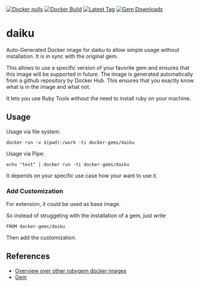 [![Docker pulls](https://img.shields.io/docker/pulls/rubygem/daiku.svg)](https://hub.docker.com/r/rubygem/daiku/)
[![Docker Build](https://img.shields.io/docker/automated/rubygem/daiku.svg)](https://hub.docker.com/r/rubygem/daiku/)
[![Latest Tag](https://img.shields.io/github/tag/docker-rubygem/daiku.svg)](https://hub.docker.com/r/rubygem/daiku/)
[![Gem Downloads](https://img.shields.io/gem/dt/daiku.svg)](https://rubygems.org/gems/daiku/)
# daiku

Auto-Generated Docker image for daiku to allow simple usage without installation.
It is in sync with the original gem.

This allows to use a specific version of your favorite gem and ensures that this image will be supported in future.
The image is generated automatically from a github repository by Docker Hub.
This ensures that you exactly know what is in the image and what not.

It lets you use Ruby Tools without the need to install ruby on your machine.

## Usage

Usage via file system:

`docker run -v $(pwd):/work -ti docker-gems/daiku`

Usage via Pipe:

`echo "test" | docker run -ti docker-gems/daiku`

It depends on your specific use case how your want to use it.

### Add Customization

For extension, it could be used as base image.

So instead of struggeling with the installation of a gem, just write

`FROM docker-gems/daiku`

Then add the customization.

## References

 - [Overview over other rubygem docker images](https://github.com/thinkbot/docker-rubygem)
 - [Gem](https://rubygems.org/gems/daiku/)
